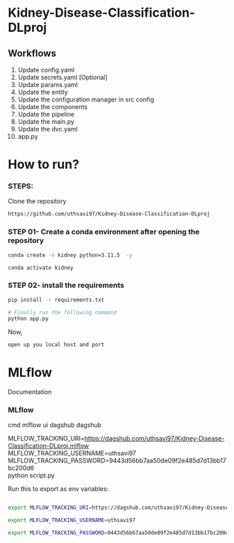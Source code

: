 
# Kidney-Disease-Classification-DLproj

## Workflows

1. Update config.yaml
2. Update secrets.yaml [Optional]
3. Update params.yaml
4. Update the entity
5. Update the configuration manager in src config
6. Update the components
7. Update the pipeline
8. Update the main.py
9. Update the dvc.yaml
10. app.py


# How to run?
### STEPS:

Clone the repository

```bash
https://github.com/uthsavi97/Kidney-Disease-Classification-DLproj
```
### STEP 01- Create a conda environment after opening the repository

```bash
conda create -n kidney python=3.11.5  -y
```

```bash
conda activate kidney
```


### STEP 02- install the requirements
```bash
pip install -r requirements.txt
```


```bash
# Finally run the following command
python app.py
```

Now,
```bash
open up you local host and port
```

# MLflow
Documentation

### MLflow 

cmd
mlflow ui
dagshub
dagshub

MLFLOW_TRACKING_URI=https://dagshub.com/uthsavi97/Kidney-Disease-Classification-DLproj.mlflow \
MLFLOW_TRACKING_USERNAME=uthsavi97 \
MLFLOW_TRACKING_PASSWORD=9443d56bb7aa50de09f2e485d7d13bb17bc200d6 \
python script.py

Run this to export as env variables:

```bash

export MLFLOW_TRACKING_URI=https://dagshub.com/uthsavi97/Kidney-Disease-Classification-DLproj.mlflow

export MLFLOW_TRACKING_USERNAME=uthsavi97 

export MLFLOW_TRACKING_PASSWORD=9443d56bb7aa50de09f2e485d7d13bb17bc200d6

```
